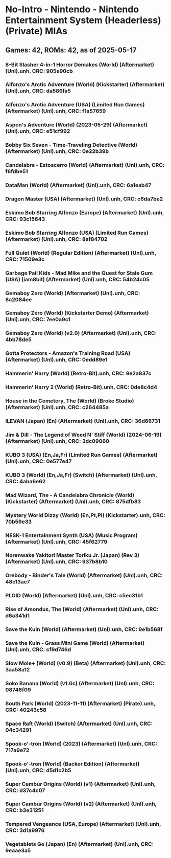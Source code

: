 # No-Intro - Nintendo - Nintendo Entertainment System (Headerless) (Private) MIAs
## Games: 42, ROMs: 42, as of 2025-05-17

### 8-Bit Slasher 4-in-1 Horror Demakes (World) (Aftermarket) (Unl).unh, CRC: 905e90cb
### Alfonzo's Arctic Adventure (World) (Kickstarter) (Aftermarket) (Unl).unh, CRC: da586fa5
### Alfonzo's Arctic Adventure (USA) (Limited Run Games) (Aftermarket) (Unl).unh, CRC: f1a57659
### Aspen's Adventure (World) (2023-05-29) (Aftermarket) (Unl).unh, CRC: e51cf992
### Bobby Six Seven - Time-Traveling Detective (World) (Aftermarket) (Unl).unh, CRC: 0e22b39b
### Candelabra - Estoscerro (World) (Aftermarket) (Unl).unh, CRC: f6fdbe51
### DataMan (World) (Aftermarket) (Unl).unh, CRC: 6a1eab47
### Dragon Master (USA) (Aftermarket) (Unl).unh, CRC: c6da7be2
### Eskimo Bob Starring Alfonzo (Europe) (Aftermarket) (Unl).unh, CRC: 93c15643
### Eskimo Bob Starring Alfonzo (USA) (Limited Run Games) (Aftermarket) (Unl).unh, CRC: 8af84702
### Full Quiet (World) (Regular Edition) (Aftermarket) (Unl).unh, CRC: 71509e3c
### Garbage Pail Kids - Mad Mike and the Quest for Stale Gum (USA) (iam8bit) (Aftermarket) (Unl).unh, CRC: 54b24c05
### Gemaboy Zero (World) (Aftermarket) (Unl).unh, CRC: 8a2084ee
### Gemaboy Zero (World) (Kickstarter Demo) (Aftermarket) (Unl).unh, CRC: 7ee0a9c1
### Gemaboy Zero (World) (v2.0) (Aftermarket) (Unl).unh, CRC: 4bb78de5
### Gotta Protectors - Amazon's Training Road (USA) (Aftermarket) (Unl).unh, CRC: 0edd89e1
### Hammerin' Harry (World) (Retro-Bit).unh, CRC: 9e2a837c
### Hammerin' Harry 2 (World) (Retro-Bit).unh, CRC: 0de8c4d4
### House in the Cemetery, The (World) (Broke Studio) (Aftermarket) (Unl).unh, CRC: c264485a
### ILEVAN (Japan) (En) (Aftermarket) (Unl).unh, CRC: 36d66731
### Jim & Dill - The Legend of Weed N' Stiff (World) (2024-06-19) (Aftermarket) (Unl).unh, CRC: 3dc09060
### KUBO 3 (USA) (En,Ja,Fr) (Limited Run Games) (Aftermarket) (Unl).unh, CRC: 0e577e47
### KUBO 3 (World) (En,Ja,Fr) (Switch) (Aftermarket) (Unl).unh, CRC: 4aba6e62
### Mad Wizard, The - A Candelabra Chronicle (World) (Kickstarter) (Aftermarket) (Unl).unh, CRC: 875dfb83
### Mystery World Dizzy (World) (En,Pt,Pl) (Kickstarter).unh, CRC: 70b59e33
### NESK-1 Entertainment Synth (USA) (Music Program) (Aftermarket) (Unl).unh, CRC: 45f62779
### Norenwake Yakitori Master Toriku Jr. (Japan) (Rev 3) (Aftermarket) (Unl).unh, CRC: 937b8b10
### Orebody - Binder's Tale (World) (Aftermarket) (Unl).unh, CRC: 48c13ac7
### PLOID (World) (Aftermarket) (Unl).unh, CRC: c5ec31b1
### Rise of Amondus, The (World) (Aftermarket) (Unl).unh, CRC: d6a341d1
### Save the Kuin (World) (Aftermarket) (Unl).unh, CRC: 9e1b568f
### Save the Kuin - Grass Mini Game (World) (Aftermarket) (Unl).unh, CRC: cf9d746d
### Slow Mole+ (World) (v0.9) (Beta) (Aftermarket) (Unl).unh, CRC: 3aa58a12
### Soko Banana (World) (v1.0c) (Aftermarket) (Unl).unh, CRC: 08746f09
### South Park (World) (2023-11-11) (Aftermarket) (Pirate).unh, CRC: 40243c58
### Space Raft (World) (Switch) (Aftermarket) (Unl).unh, CRC: 04c34291
### Spook-o'-tron (World) (2023) (Aftermarket) (Unl).unh, CRC: 717a9e72
### Spook-o'-tron (World) (Backer Edition) (Aftermarket) (Unl).unh, CRC: d5d1c2b5
### Super Cambur Origins (World) (v1) (Aftermarket) (Unl).unh, CRC: d37c4c07
### Super Cambur Origins (World) (v2) (Aftermarket) (Unl).unh, CRC: b3e31251
### Tempered Vengeance (USA, Europe) (Aftermarket) (Unl).unh, CRC: 3d1a9976
### Vegetablets Go (Japan) (En) (Aftermarket) (Unl).unh, CRC: 9eaae3a5
